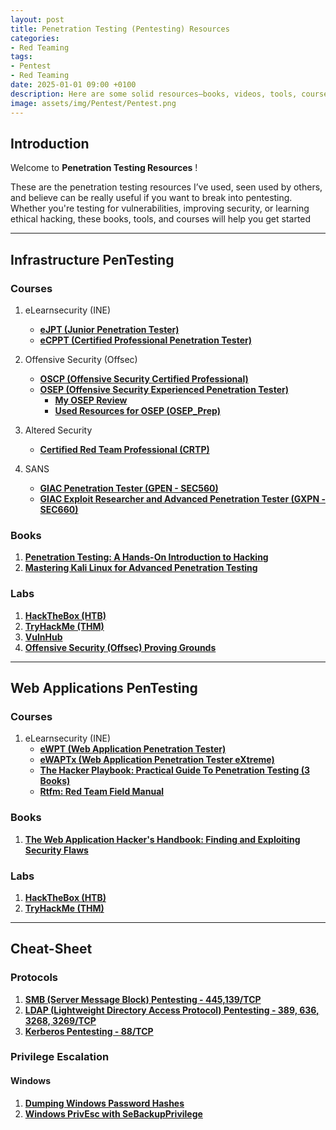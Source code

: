 ```yaml
---
layout: post
title: Penetration Testing (Pentesting) Resources
categories:
- Red Teaming
tags:
- Pentest
- Red Teaming
date: 2025-01-01 09:00 +0100
description: Here are some solid resources—books, videos, tools, courses, and more—to help you master penetration testing and find security vulnerabilities.
image: assets/img/Pentest/Pentest.png
---
```


## Introduction
Welcome to __Penetration Testing Resources__ !

These are the penetration testing resources I’ve used, seen used by others, and believe can be really useful if you want to break into pentesting. Whether you're testing for vulnerabilities, improving security, or learning ethical hacking, these books, tools, and courses will help you get started

---
## Infrastructure PenTesting
### Courses
1. eLearnsecurity (INE)
    - [**eJPT (Junior Penetration Tester)**](https://security.ine.com/certifications/ejpt-certification/)
    - [**eCPPT (Certified Professional Penetration Tester)**](https://security.ine.com/certifications/ecppt-certification/)

2. Offensive Security (Offsec)
    - [**OSCP (Offensive Security Certified Professional)**](https://www.offsec.com/courses/pen-200/)
    - [**OSEP (Offensive Security Experienced Penetration Tester)**](https://www.offsec.com/courses/pen-300/)
        - [**My OSEP Review**](https://ghnimiwael.github.io/posts/OSEP-Review/)
        - [**Used Resources for OSEP (OSEP_Prep)**](https://github.com/GhnimiWael/OSEP_Prep)

3. Altered Security
    - [**Certified Red Team Professional (CRTP)**](https://www.alteredsecurity.com/post/certified-red-team-professional-crtp)
 
4. SANS
    - [**GIAC Penetration Tester (GPEN - SEC560)**](https://www.sans.org/cyber-security-courses/enterprise-penetration-testing/)
    - [**GIAC Exploit Researcher and Advanced Penetration Tester (GXPN - SEC660)**](https://www.sans.org/cyber-security-courses/advanced-penetration-testing-exploits-ethical-hacking/)

### Books
1. [**Penetration Testing: A Hands-On Introduction to Hacking**](https://www.amazon.com/Penetration-Testing-Hands-Introduction-Hacking/dp/1593275641/)
2. [**Mastering Kali Linux for Advanced Penetration Testing**](https://www.amazon.com/Mastering-Linux-Advanced-Penetration-Testing/dp/178934056X/)

### Labs
1. [**HackTheBox (HTB)**](https://www.hackthebox.com/)
2. [**TryHackMe (THM)**](https://tryhackme.com/)
3. [**VulnHub**](https://www.vulnhub.com/)
4. [**Offensive Security (Offsec) Proving Grounds**](https://www.offsec.com/labs/individual/)

---
## Web Applications PenTesting
### Courses
1. eLearnsecurity (INE)
    - [**eWPT (Web Application Penetration Tester)**](https://security.ine.com/certifications/ewpt-certification/)
    - [**eWAPTx (Web Application Penetration Tester eXtreme)**](https://security.ine.com/certifications/ewptx-certification/)
    - [**The Hacker Playbook: Practical Guide To Penetration Testing (3 Books)**](https://www.amazon.com/stores/Peter-Kim/author/B00J12259C?ref=ap_rdr&isDramIntegrated=true&shoppingPortalEnabled=true)
    - [**Rtfm: Red Team Field Manual**](https://www.amazon.com/Rtfm-Red-Team-Field-Manual/dp/1494295504/)

### Books
1. [**The Web Application Hacker's Handbook: Finding and Exploiting Security Flaws**](https://www.amazon.com/Web-Application-Hackers-Handbook-Exploiting/dp/1118026470/)

### Labs
1. [**HackTheBox (HTB)**](https://www.hackthebox.com/)
2. [**TryHackMe (THM)**](https://tryhackme.com/)

---

## Cheat-Sheet
### Protocols
1. [**SMB (Server Message Block) Pentesting - 445,139/TCP**](https://github.com/GhnimiWael/1337Notes/blob/main/pentesting/protocols/SMB%20(445%2C%20139).md)
2. [**LDAP (Lightweight Directory Access Protocol) Pentesting - 389, 636, 3268, 3269/TCP**](https://github.com/GhnimiWael/1337Notes/blob/main/pentesting/protocols/LDAP%20(389%2C%20636%2C%203268%2C%203269).md)
2. [**Kerberos Pentesting - 88/TCP**](https://github.com/GhnimiWael/1337Notes/blob/main/pentesting/protocols/Kerberos%20(88).md)

### Privilege Escalation
#### Windows
1. [**Dumping Windows Password Hashes**](https://github.com/GhnimiWael/1337Notes/blob/main/pentesting/Privilege%20Escalation/Windows/Dumping%20Windows%20Password%20Hashes.md)
2. [**Windows PrivEsc with SeBackupPrivilege**](https://github.com/GhnimiWael/1337Notes/blob/main/pentesting/Privilege%20Escalation/Windows/Windows%20PrivEsc%20with%20SeBackupPrivilege.md)